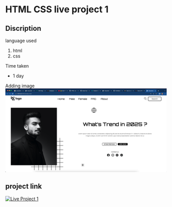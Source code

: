 # HTML CSS live project 1

## Discription

language used

1. html
2. css

Time taken

- 1 day

Adding image
![live project 1](/live%20project%201.png)

## project link

[![Live Project 1](https://img.shields.io/badge/project%201-netlify-green)](Link "/index.html")
